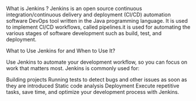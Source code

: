 What is Jenkins ?
Jenkins is an open source continuous integration/continuous delivery and deployment (CI/CD) automation software DevOps tool written in the Java programming language. It is used to implement CI/CD workflows, called pipelines.it is used for automating the various stages of software development such as build, test, and deployment.

What to Use Jenkins for and When to Use It?


Use Jenkins to automate your development workflow, so you can focus on work that matters most. Jenkins is commonly used for:

Building projects
Running tests to detect bugs and other issues as soon as they are introduced
Static code analysis
Deployment
Execute repetitive tasks, save time, and optimize your development process with Jenkins.
